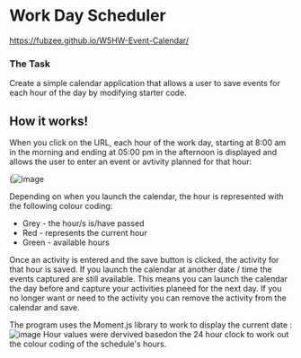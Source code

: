 # Work Day Scheduler 
https://fubzee.github.io/W5HW-Event-Calendar/

### The Task

Create a simple calendar application that allows a user to save events for each hour of the day by modifying starter code. 

## How it works!

When you click on the URL, each hour of the work day, starting at 8:00 am in the morning and ending at 05:00 pm in the afternoon is displayed and allows the user to enter an event or avtivity planned for that hour:

(![image](https://user-images.githubusercontent.com/94102473/148539389-a11a7bf6-c76d-4f31-a86d-2077b86eaebf.png)

Depending on when you launch the calendar, the hour is represented with the following colour coding: 

- Grey - the hour/s is/have passed 
- Red - represents the current hour
- Green - available hours

Once an activity is entered and the save button is clicked, the activity for that hour is saved.  If you launch the calendar at another date / time the events captured are still available.  This means you can launch the calendar the day before and capture your activities planeed for the next day.  If you no longer want or need to the activity you can remove the activity from the calendar and save.  

The program uses the Moment.js library to work to display the current date : ![image](https://user-images.githubusercontent.com/94102473/148540417-a959cd43-9dc8-4491-bd93-af0510178aa4.png)
Hour values were dervived basedon the 24 hour clock to work out the colour coding of the schedule's hours.  


